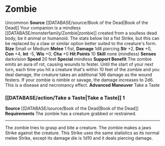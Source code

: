 ﻿---
charisma: '+0'
constitution: '+4'
dexterity: '+0'
hp: '10'
id: '45'
intelligence: '-5'
land_speed: '20'
max_speed: '20'
name: Zombie
rarity: Uncommon
sense:
- darkvision
size: Small, Medium
source: '[[DATABASE/source/Book of the Dead|Book of the Dead]]'
speed:
- 20 feet
strength: '+2'
strength_req: '2'
trait:
- '[[DATABASE/trait/Uncommon|Uncommon]]'
type: Animal Companion
wisdom: '+0'

---
# Zombie

<span class="trait-uncommon item-trait">Uncommon</span>
**Source** [[DATABASE/source/Book of the Dead|Book of the Dead]]
Your companion is a mindless [[DATABASE/monsterfamily/Zombie|zombie]] created from a soulless dead body, be it animal or humanoid. The stats below list a fist Strike, but this can be replaced by a claw or similar option better suited to the creature's form.
**Size** Small or Medium
**Melee** <span class="action-icon">1</span> fist, **Damage** 1d8 piercing
**Str** +2, **Dex** +0, **Con** +4, **Int** -5, **Wis** +0, **Cha** +0
**Hit Points** 10
**Skill** none (mindless)
**Senses** darkvision
**Speed** 20 feet
**Special** mindless
**Support Benefit** The zombie emits an aura of rot, causing wounds to fester. Until the start of your next turn, each time you hit a creature that's within 10 feet of the zombie and you deal damage, the creature takes an additional 1d6 damage as the wound festers. If your zombie is nimble or savage, the damage increases to 2d6. This is a disease and necromancy effect.
**Advanced Maneuver** Take a Taste

### [[DATABASE/action/Take a Taste|Take a Taste]] <span class="action-icon">1</span>

**Source** [[DATABASE/source/Book of the Dead|Book of the Dead]]
**Requirements** The zombie has a creature grabbed or restrained.

---
The zombie tries to grasp and bite a creature. The zombie makes a jaws Strike against the creature. This Strike uses the same statistics as its normal melee Strike, except its damage die is 1d10 and it deals piercing damage.